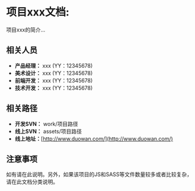 # 项目xxx文档:

项目xxx的简介...

## 相关人员

* **产品经理：** xxx (YY：12345678)
* **美术设计：** xxx (YY：12345678)
* **前端开发：** xxx (YY：12345678)
* **技术开发：** xxx (YY：12345678)

## 相关路径

* **开发SVN：** work/项目路径
* **线上SVN：** assets/项目路径
* **线上地址：**[http://www.duowan.com/](http://www.duowan.com/)


## 注意事项

如有请在此说明。另外，如果该项目的JS和SASS等文件数量较多或者比较复杂，请在此文档分类说明。
